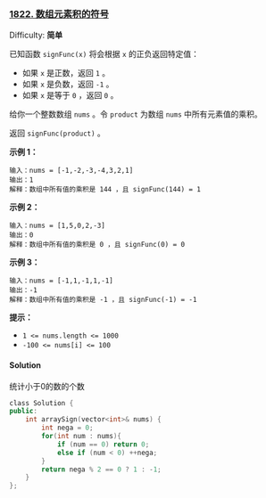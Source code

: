 ### [1822\. 数组元素积的符号](https://leetcode-cn.com/problems/sign-of-the-product-of-an-array/)

Difficulty: **简单**


已知函数 `signFunc(x)` 将会根据 `x` 的正负返回特定值：

*   如果 `x` 是正数，返回 `1` 。
*   如果 `x` 是负数，返回 `-1` 。
*   如果 `x` 是等于 `0` ，返回 `0` 。

给你一个整数数组 `nums` 。令 `product` 为数组 `nums` 中所有元素值的乘积。

返回 `signFunc(product)` 。

**示例 1：**

```
输入：nums = [-1,-2,-3,-4,3,2,1]
输出：1
解释：数组中所有值的乘积是 144 ，且 signFunc(144) = 1
```

**示例 2：**

```
输入：nums = [1,5,0,2,-3]
输出：0
解释：数组中所有值的乘积是 0 ，且 signFunc(0) = 0
```

**示例 3：**

```
输入：nums = [-1,1,-1,1,-1]
输出：-1
解释：数组中所有值的乘积是 -1 ，且 signFunc(-1) = -1
```

**提示：**

*   `1 <= nums.length <= 1000`
*   `-100 <= nums[i] <= 100`


#### Solution

统计小于0的数的个数

```cpp
​class Solution {
public:
    int arraySign(vector<int>& nums) {
        int nega = 0;
        for(int num : nums){
            if (num == 0) return 0;
            else if (num < 0) ++nega;
        }
        return nega % 2 == 0 ? 1 : -1;
    }
};
```